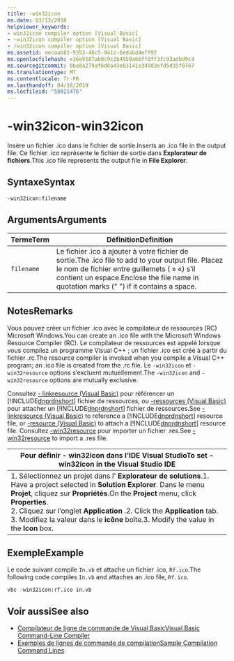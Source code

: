 ```yaml
---
title: -win32icon
ms.date: 03/13/2018
helpviewer_keywords:
- win32icon compiler option [Visual Basic]
- -win32icon compiler option [Visual Basic]
- /win32icon compiler option [Visual Basic]
ms.assetid: aecaab01-9353-46c5-941c-6edabd4eff92
ms.openlocfilehash: e36e9187ab8c9c2b4950a66ff8ff3fc93adbd9c4
ms.sourcegitcommit: 0be8a279af6d8a43e03141e349d3efd5d35f8767
ms.translationtype: MT
ms.contentlocale: fr-FR
ms.lasthandoff: 04/18/2019
ms.locfileid: "58821476"
---
```

# <a name="-win32icon"></a><span data-ttu-id="32845-102">-win32icon</span><span class="sxs-lookup"><span data-stu-id="32845-102">-win32icon</span></span>
<span data-ttu-id="32845-103">Insère un fichier .ico dans le fichier de sortie.</span><span class="sxs-lookup"><span data-stu-id="32845-103">Inserts an .ico file in the output file.</span></span> <span data-ttu-id="32845-104">Ce fichier .ico représente le fichier de sortie dans **Explorateur de fichiers**.</span><span class="sxs-lookup"><span data-stu-id="32845-104">This .ico file represents the output file in **File Explorer**.</span></span>  
  
## <a name="syntax"></a><span data-ttu-id="32845-105">Syntaxe</span><span class="sxs-lookup"><span data-stu-id="32845-105">Syntax</span></span>  
  
```  
-win32icon:filename  
```  
  
## <a name="arguments"></a><span data-ttu-id="32845-106">Arguments</span><span class="sxs-lookup"><span data-stu-id="32845-106">Arguments</span></span>  
  
|<span data-ttu-id="32845-107">Terme</span><span class="sxs-lookup"><span data-stu-id="32845-107">Term</span></span>|<span data-ttu-id="32845-108">Définition</span><span class="sxs-lookup"><span data-stu-id="32845-108">Definition</span></span>|  
|---|---|  
|`filename`|<span data-ttu-id="32845-109">Le fichier .ico à ajouter à votre fichier de sortie.</span><span class="sxs-lookup"><span data-stu-id="32845-109">The .ico file to add to your output file.</span></span> <span data-ttu-id="32845-110">Placez le nom de fichier entre guillemets ( » «) s’il contient un espace.</span><span class="sxs-lookup"><span data-stu-id="32845-110">Enclose the file name in quotation marks (" ") if it contains a space.</span></span>|  
  
## <a name="remarks"></a><span data-ttu-id="32845-111">Notes</span><span class="sxs-lookup"><span data-stu-id="32845-111">Remarks</span></span>  
 <span data-ttu-id="32845-112">Vous pouvez créer un fichier .ico avec le compilateur de ressources (RC) Microsoft Windows.</span><span class="sxs-lookup"><span data-stu-id="32845-112">You can create an .ico file with the Microsoft Windows Resource Compiler (RC).</span></span> <span data-ttu-id="32845-113">Le compilateur de ressources est appelé lorsque vous compilez un programme Visual C++ ; un fichier .ico est créé à partir du fichier .rc.</span><span class="sxs-lookup"><span data-stu-id="32845-113">The resource compiler is invoked when you compile a Visual C++ program; an .ico file is created from the .rc file.</span></span> <span data-ttu-id="32845-114">Le `-win32icon` et `-win32resource` options s’excluent mutuellement.</span><span class="sxs-lookup"><span data-stu-id="32845-114">The `-win32icon` and `-win32resource` options are mutually exclusive.</span></span>  
  
 <span data-ttu-id="32845-115">Consultez [- linkresource (Visual Basic)](../../../visual-basic/reference/command-line-compiler/linkresource.md) pour référencer un [!INCLUDE[dnprdnshort](~/includes/dnprdnshort-md.md)] fichier de ressources, ou [-ressources (Visual Basic)](../../../visual-basic/reference/command-line-compiler/resource.md) pour attacher un [!INCLUDE[dnprdnshort](~/includes/dnprdnshort-md.md)] fichier de ressources.</span><span class="sxs-lookup"><span data-stu-id="32845-115">See [-linkresource (Visual Basic)](../../../visual-basic/reference/command-line-compiler/linkresource.md) to reference a [!INCLUDE[dnprdnshort](~/includes/dnprdnshort-md.md)] resource file, or [-resource (Visual Basic)](../../../visual-basic/reference/command-line-compiler/resource.md) to attach a [!INCLUDE[dnprdnshort](~/includes/dnprdnshort-md.md)] resource file.</span></span> <span data-ttu-id="32845-116">Consultez [-win32resource](../../../visual-basic/reference/command-line-compiler/win32resource.md) pour importer un fichier .res.</span><span class="sxs-lookup"><span data-stu-id="32845-116">See [-win32resource](../../../visual-basic/reference/command-line-compiler/win32resource.md) to import a .res file.</span></span>  
  
|<span data-ttu-id="32845-117">Pour définir - win32icon dans l’IDE Visual Studio</span><span class="sxs-lookup"><span data-stu-id="32845-117">To set -win32icon in the Visual Studio IDE</span></span>|  
|---|  
|<span data-ttu-id="32845-118">1.  Sélectionnez un projet dans l' **Explorateur de solutions**.</span><span class="sxs-lookup"><span data-stu-id="32845-118">1.  Have a project selected in **Solution Explorer**.</span></span> <span data-ttu-id="32845-119">Dans le menu **Projet**, cliquez sur **Propriétés**.</span><span class="sxs-lookup"><span data-stu-id="32845-119">On the **Project** menu, click **Properties**.</span></span> <br /><span data-ttu-id="32845-120">2.  Cliquez sur l’onglet **Application** .</span><span class="sxs-lookup"><span data-stu-id="32845-120">2.  Click the **Application** tab.</span></span><br /><span data-ttu-id="32845-121">3.  Modifiez la valeur dans le **icône** boîte.</span><span class="sxs-lookup"><span data-stu-id="32845-121">3.  Modify the value in the **Icon** box.</span></span>|  
  
## <a name="example"></a><span data-ttu-id="32845-122">Exemple</span><span class="sxs-lookup"><span data-stu-id="32845-122">Example</span></span>  
 <span data-ttu-id="32845-123">Le code suivant compile `In.vb` et attache un fichier .ico, `Rf.ico`.</span><span class="sxs-lookup"><span data-stu-id="32845-123">The following code compiles `In.vb` and attaches an .ico file, `Rf.ico`.</span></span>  
  
```console
vbc -win32icon:rf.ico in.vb  
```  
  
## <a name="see-also"></a><span data-ttu-id="32845-124">Voir aussi</span><span class="sxs-lookup"><span data-stu-id="32845-124">See also</span></span>

- [<span data-ttu-id="32845-125">Compilateur de ligne de commande de Visual Basic</span><span class="sxs-lookup"><span data-stu-id="32845-125">Visual Basic Command-Line Compiler</span></span>](../../../visual-basic/reference/command-line-compiler/index.md)
- [<span data-ttu-id="32845-126">Exemples de lignes de commande de compilation</span><span class="sxs-lookup"><span data-stu-id="32845-126">Sample Compilation Command Lines</span></span>](../../../visual-basic/reference/command-line-compiler/sample-compilation-command-lines.md)
